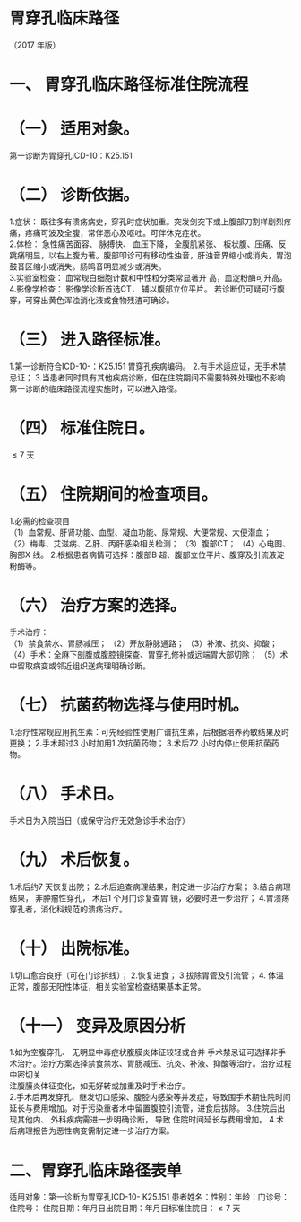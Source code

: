 # 胃穿孔临床路径  
（2017 年版）  
# 一、 胃穿孔临床路径标准住院流程  
# （一） 适用对象。  
第一诊断为胃穿孔ICD-10：K25.151  
# （二） 诊断依据。  
1.症状： 既往多有溃疡病史，穿孔时症状加重。突发剑突下或上腹部刀割样剧烈疼痛，疼痛可波及全腹，常伴恶心及呕吐。可伴休克症状。  
2.体检： 急性痛苦面容、 脉搏快、 血压下降， 全腹肌紧张、 板状腹、压痛、反跳痛明显，以右上腹为著。腹部叩诊可有移动性浊音，肝浊音界缩小或消失，胃泡鼓音区缩小或消失。肠鸣音明显减少或消失。  
3.实验室检查： 血常规白细胞计数和中性粒分类常显著升 高，血淀粉酶可升高。  
4.影像学检查： 影像学诊断首选CT， 辅以腹部立位平片。 若诊断仍可疑可行腹穿，可穿出黄色浑浊消化液或食物残渣可确诊。  
# （三） 进入路径标准。  
1.第一诊断符合ICD-10-：K25.151 胃穿孔疾病编码。 
2.有手术适应证，无手术禁忌证； 
3.当患者同时具有其他疾病诊断，但在住院期间不需要特殊处理也不影响第一诊断的临床路径流程实施时，可以进入路径。  
# （四） 标准住院日。  
${\leqslant}7$ 天  
# （五） 住院期间的检查项目。  
1.必需的检查项目  
（1）血常规、肝肾功能、血型、凝血功能、尿常规、大便常规、大便潜血；  
（2）梅毒、艾滋病、乙肝、丙肝感染相关检测； 
（3）腹部CT； 
（4）心电图、胸部X 线。 
2.根据患者病情可选择：腹部B 超、腹部立位平片、腹穿及引流液淀粉酶等。  
# （六） 治疗方案的选择。  
手术治疗：  
（1）禁食禁水、胃肠减压； 
（2）开放静脉通路； 
（3）补液、抗炎、抑酸； 
（4）手术：全麻下剖腹或腹腔镜探查、胃穿孔修补或远端胃大部切除； （5）术中留取病变或邻近组织送病理明确诊断。  
# （七） 抗菌药物选择与使用时机。  
1.治疗性常规应用抗生素：可先经验性使用广谱抗生素，后根据培养药敏结果及时更换； 
2.手术超过3 小时加用1 次抗菌药物； 
3.术后72 小时内停止使用抗菌药物。  
# （八） 手术日。  
手术日为入院当日（或保守治疗无效急诊手术治疗）  
# （九） 术后恢复。  
1.术后约7 天恢复出院； 
2.术后追查病理结果，制定进一步治疗方案； 
3.结合病理结果， 非肿瘤性穿孔， 术后1 个月门诊复查胃 镜，必要时进一步治疗； 
4.胃溃疡穿孔者，消化科规范的溃疡治疗。  
# （十） 出院标准。  
1.切口愈合良好（可在门诊拆线）； 
2.恢复进食； 
3.拔除胃管及引流管； 
4. 体温正常，腹部无阳性体征，相关实验室检查结果基本正常。  
# （十一） 变异及原因分析  
1.如为空腹穿孔、 无明显中毒症状腹膜炎体征较轻或合并 手术禁忌证可选择非手术治疗。治疗方案选择禁食禁水、胃肠减压、抗炎、补液、抑酸等治疗。治疗过程中密切关  
注腹膜炎体征变化，如无好转或加重及时手术治疗。  
2.手术后再发穿孔、继发切口感染、腹腔内感染等并发症，导致围手术期住院时间延长与费用增加。对于污染重者术中留置腹腔引流管，进食后拔除。 3.住院后出现其他内、 外科疾病需进一步明确诊断， 导致 住院时间延长与费用增加。 4.术后病理报告为恶性病变需制定进一步治疗方案。  
# 二、胃穿孔临床路径表单  
适用对象：第一诊断为胃穿孔ICD-10- K25.151 患者姓名：性别：年龄：门诊号：住院号： 住院日期：年月日出院日期：年月日标准住院日：${\leqslant}7$ 天  

